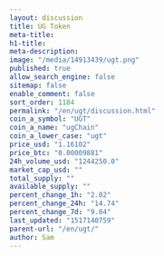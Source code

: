 ```yaml
---
layout: discussion
title: UG Token
meta-title: 
h1-title: 
meta-description: 
image: "/media/14913439/ugt.png"
published: true
allow_search_engine: false
sitemap: false
enable_comment: false
sort_order: 1184
permalink: "/en/ugt/discussion.html"
coin_a_symbol: "UGT"
coin_a_name: "ugChain"
coin_a_lower_case: "ugt"
price_usd: "1.16102"
price_btc: "0.00009881"
24h_volume_usd: "1244250.0"
market_cap_usd: ""
total_supply: ""
available_supply: ""
percent_change_1h: "2.02"
percent_change_24h: "14.74"
percent_change_7d: "9.04"
last_updated: "1517140759"
parent-url: "/en/ugt/"
author: Sam
---
```


